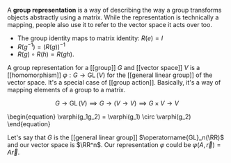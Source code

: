 A **group representation** is a way of describing the way a group transforms objects abstractly using a matrix. While the representation is technically a mapping, people also use it to refer to the vector space it acts over too.

* The group identity maps to matrix identity: $R(e) = I$
* $R(g^{-1}) = (R(g))^{-1}$
* $R(g)\circ R(h)= R(gh)$.



A group representation for a [[group]] $G$ and [[vector space]] $V$ is a [[homomorphism]] $\varphi: G \to \operatorname{GL}(V)$ for the [[general linear group]] of the vector space. It's a special case of [[group action]]. Basically, it's a way of mapping elements of a group to a matrix.

$$
G \to \operatorname{GL}(V) \implies G \to \left( V \to V \right) \implies G \times V \to V
$$

\begin{equation}
\varphi(g_1g_2) = \varphi(g_1) \circ \varphi(g_2)
\end{equation}

Let's say that $G$ is the [[general linear group]] $\operatorname{GL}_n(\RR)$ and our vector space is $\RR^n$. Our representation $\varphi$ could be $\varphi(A, \vec{r}) = A\vec{r}$.
